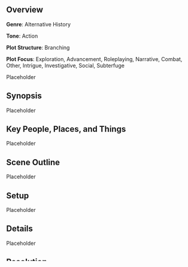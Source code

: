 ## Overview

**Genre**: Alternative History

**Tone**: Action

**Plot Structure**: Branching

**Plot Focus**: Exploration, Advancement, Roleplaying, Narrative, Combat, Other, Intrigue, Investigative, Social, Subterfuge

Placeholder

## Synopsis

Placeholder

## Key People, Places, and Things

Placeholder

## Scene Outline

Placeholder

## Setup

Placeholder

## Details

Placeholder

## Resolution

Placeholder

## Campaign Integration

Placeholder

## Additional Details

**Genre Easily Adapted To**: Alternative History

**Tone Easily Adapted To**: Action

Placeholder

#### Tags 
[[Template]], [[Technical]] 